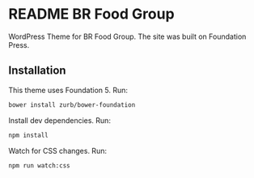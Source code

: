 # README BR Food Group
WordPress Theme for BR Food Group. The site was built on Foundation Press.

## Installation
This theme uses Foundation 5. Run:
```sh
bower install zurb/bower-foundation
```

Install dev dependencies. Run:
```sh
npm install
```

Watch for CSS changes. Run:
```sh
npm run watch:css
```
